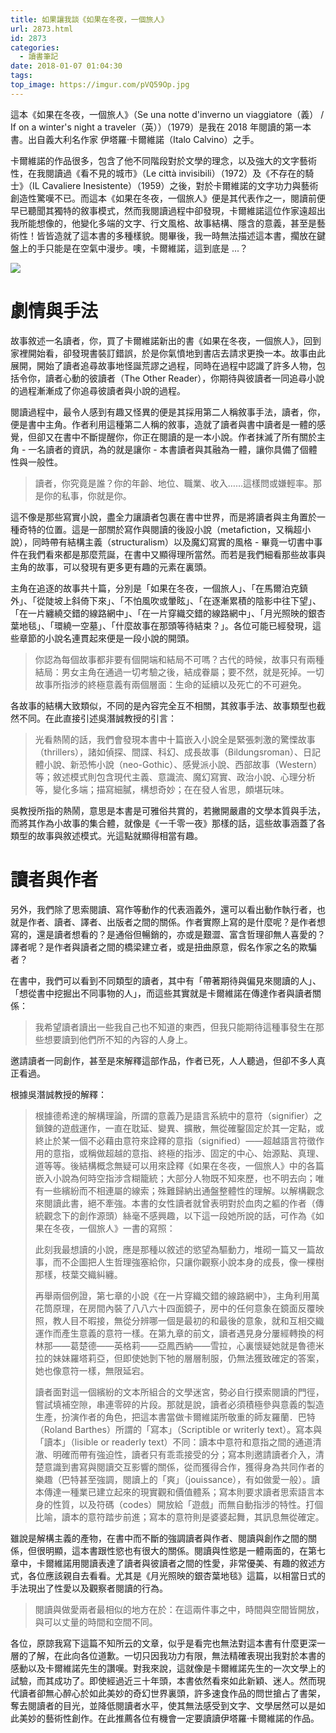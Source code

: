 ```yaml
---
title: 如果讓我談《如果在冬夜，一個旅人》
url: 2873.html
id: 2873
categories:
  - 讀書筆記
date: 2018-01-07 01:04:30
tags:
top_image: https://imgur.com/pVQ59Op.jpg
---
```


這本《如果在冬夜，一個旅人》（Se una notte d'inverno un viaggiatore（義） / If on a winter's night a traveler（英））（1979）是我在 2018 年閱讀的第一本書。出自義大利名作家 伊塔羅·卡爾維諾（Italo Calvino）之手。

<!-- more -->

卡爾維諾的作品很多，包含了他不同階段對於文學的理念，以及強大的文字藝術性，在我閱讀過《看不見的城市》（Le città invisibili）（1972）及《不存在的騎士》（IL Cavaliere Inesistente）（1959）之後，對於卡爾維諾的文字功力與藝術創造性驚嘆不已。而這本《如果在冬夜，一個旅人》便是其代表作之一，閱讀前便早已聽聞其獨特的敘事模式，然而我閱讀過程中卻發現，卡爾維諾這位作家遠超出我所能想像的，他變化多端的文字、行文風格、故事結構、隱含的意義，甚至是藝術性！皆皆造就了這本書的多種樣貌。閱畢後，我一時無法描述這本書，擱放在鍵盤上的手只能是在空氣中漫步。噢，卡爾維諾，這到底是 ...？

![](https://imgur.com/FPNVPuf.jpg)

# 劇情與手法

故事敘述一名讀者，你，買了卡爾維諾新出的書《如果在冬夜，一個旅人》，回到家裡開始看，卻發現書裝訂錯誤，於是你氣憤地到書店去請求更換一本。故事由此展開，開始了讀者追尋故事地怪誕荒謬之過程，同時在過程中認識了許多人物，包括令你，讀者心動的彼讀者（The Other Reader），你期待與彼讀者一同追尋小說的過程漸漸成了你追尋彼讀者與小說的過程。

閱讀過程中，最令人感到有趣又怪異的便是其採用第二人稱敘事手法，讀者，你，便是書中主角。作者利用這種第二人稱的敘事，造就了讀者與書中讀者是一體的感覺，但卻又在書中不斷提醒你，你正在閱讀的是一本小說。作者抹滅了所有關於主角 - 一名讀者的資訊，為的就是讓你 - 本書讀者與其融為一體，讓你具備了個體性與一般性。

> 讀者，你究竟是誰？你的年齡、地位、職業、收入……這樣問或嫌輕率。那是你的私事，你就是你。

這不像是那些寫實小說，盡全力讓讀者包裹在書中世界，而是將讀者與主角置於一種奇特的位置。這是一部關於寫作與閱讀的後設小說（metafiction，又稱超小說），同時帶有結構主義（structuralism）以及魔幻寫實的風格 - 畢竟一切書中事件在我們看來都是那麼荒誕，在書中又顯得理所當然。而若是我們細看那些故事與主角的故事，可以發現有更多更有趣的元素在裏頭。

主角在追逐的故事共十篇，分別是「如果在冬夜，一個旅人」、「在馬爾泊克鎮外」、「從陡坡上斜倚下來」、「不怕風吹或暈眩」、「在逐漸累積的陰影中往下望」、「在一片纏繞交錯的線路網中」、「在一片穿織交錯的線路網中」、「月光照映的銀杏葉地毯」、「環繞一空墓」、「什麼故事在那頭等待結束？」。各位可能已經發現，這些章節的小說名連貫起來便是一段小說的開頭。

> 你認為每個故事都非要有個開端和結局不可嗎？古代的時候，故事只有兩種結局：男女主角在通過一切考驗之後，結成眷屬；要不然，就是死掉。一切故事所指涉的終極意義有兩個層面：生命的延續以及死亡的不可避免。

各故事的結構大致類似，不同的是內容完全互不相關，其敘事手法、故事類型也截然不同。在此直接引述吳潛誠教授的引言：

> 光看熱鬧的話，我們會發現本書中十篇嵌入小說全是緊張刺激的驚慄故事（thrillers），諸如偵探、間諜、科幻、成長故事（Bildungsroman）、日記體小說、新恐怖小說（neo-Gothic）、感覺派小說、西部故事（Western）等；敘述模式則包含現代主義、意識流、魔幻寫實、政治小說、心理分析等，變化多端；描寫細膩，構想奇妙；在在發人省思，頗堪玩味。

吳教授所指的熱鬧，意思是本書是可雅俗共賞的，若撇開嚴肅的文學本質與手法，而將其作為小故事的集合體，就像是《一千零一夜》那樣的話，這些故事涵蓋了各類型的故事與敘述模式。光這點就顯得相當有趣。


# 讀者與作者

另外，我們除了思索閱讀、寫作等動作的代表涵義外，還可以看出動作執行者，也就是作者、讀者、譯者、出版者之間的關係。作者實際上寫的是什麼呢？是作者想寫的，還是讀者想看的？是通俗但暢銷的，亦或是艱澀、富含哲理卻無人喜愛的？譯者呢？是作者與讀者之間的橋梁建立者，或是扭曲原意，假名作家之名的欺騙者？

在書中，我們可以看到不同類型的讀者，其中有「帶著期待與偏見來閱讀的人」、「想從書中挖掘出不同事物的人」，而這些其實就是卡爾維諾在傳達作者與讀者關係：

> 我希望讀者讀出一些我自己也不知道的東西，但我只能期待這種事發生在那些想要讀到他們所不知的內容的人身上。

邀請讀者一同創作，甚至是來解釋這部作品，作者已死，人人聽過，但卻不多人真正看過。

根據吳潛誠教授的解釋：

> 根據德希達的解構理論，所謂的意義乃是語言系統中的意符（signifier）之鎖鍊的遊戲運作，一直在耽延、變異、擴散，無從確鑿固定於其一定點，或終止於某一個不必藉由意符來詮釋的意指（signified）——超越語言符徵作用的意指，或稱做超越的意指、終極的指涉、固定的中心、始源點、真理、道等等。後結構概念無疑可以用來詮釋《如果在冬夜，一個旅人》中的各篇嵌入小說為何時空指涉含糊籠統；大部分人物既不知來歷，也不明去向；唯有一些繽紛而不相連屬的線索；殊難歸納出通盤整體性的理解。以解構觀念來閱讀此書，絕不牽強。本書的女性讀者就曾表明對於血肉之軀的作者（傳統觀念下的創作源頭）絲毫不感興趣，以下這一段她所說的話，可作為《如果在冬夜，一個旅人》一書的寫照：
>
> 此刻我最想讀的小說，應是那種以敘述的慾望為驅動力，堆砌一篇又一篇故事，而不企圖把人生哲理強塞給你，只讓你觀察小說本身的成長，像一棵樹那樣，枝葉交織糾纏。
>
> 再舉兩個例證，第七章的小說《在一片穿織交錯的線路網中》，主角利用萬花筒原理，在房間內裝了八八六十四面鏡子，房中的任何意象在鏡面反覆映照，教人目不暇接，無從分辨哪一個是最初的和最後的意象，就和互相交織運作而產生意義的意符一樣。在第九章的前文，讀者遇見身分屢經轉換的柯林那——葛楚德——英格莉——亞鳳西納——雪拉，心裏懷疑她就是魯德米拉的妹妹羅塔莉亞，但即使她剝下牠的層層制服，仍無法獲致確定的答案，她也像意符一樣，無限延宕。
>
> 讀者面對這一個繽紛的文本所組合的文學迷宮，勢必自行摸索閱讀的門徑，嘗試填補空隙，串連零碎的片段。那就是說，讀者必須積極參與意義的製造生產，扮演作者的角色，把這本書當做卡爾維諾所敬重的師友羅蘭．巴特（Roland Barthes）所謂的「寫本」（Scriptible or writerly text）。寫本與「讀本」（lisible or readerly text）不同：讀本中意符和意指之間的通道清澈、明確而帶有強迫性，讀者只有乖乖接受的分；寫本則邀請讀者介入，清楚意識到書寫與閱讀交互影響的關係，從而獲得合作，獲得身為共同作者的樂趣（巴特甚至強調，閱讀上的「爽」（jouissance），有如做愛一般）。讀本傳達一種業已建立起來的現實觀和價值體系；寫本則要求讀者思索語言本身的性質，以及符碼（codes）開放給「遊戲」而無自動指涉的特性。打個比喻，讀本的意符踏步前進；寫本的意符則是婆婆起舞，其訊息無從確定。

雖說是解構主義的產物，在書中而不斷的強調讀者與作者、閱讀與創作之間的關係，但很明顯，這本書跟性慾也有很大的關係。閱讀與性慾是一體兩面的，在第七章中，卡爾維諾用閱讀表達了讀者與彼讀者之間的性愛，非常優美、有趣的敘述方式，各位應該親自去看看。尤其是《月光照映的銀杏葉地毯》這篇，以相當日式的手法現出了性愛以及觀察者閱讀的行為。

> 閱讀與做愛兩者最相似的地方在於：在這兩件事之中，時間與空間皆開放，與可以丈量的時間和空間不同。


各位，原諒我寫下這篇不知所云的文章，似乎是看完也無法對這本書有什麼更深一層的了解，在此向各位道歉。一切只因我功力有限，無法精確表現出我對於本書的感動以及卡爾維諾先生的讚嘆。對我來說，這就像是卡爾維諾先生的一次文學上的試驗，而其成功了。即使經過近三十年頭，本書依然看來如此新穎、迷人。然而現代讀者卻無心醉心於如此美妙的奇幻世界裏頭，許多速食作品的問世搶占了書架，奪去閱讀者的目光，並降低閱讀者水平，使其無法感受到文字、文學居然可以是如此美妙的藝術性創作。在此推薦各位有機會一定要讀讀伊塔羅·卡爾維諾的作品。